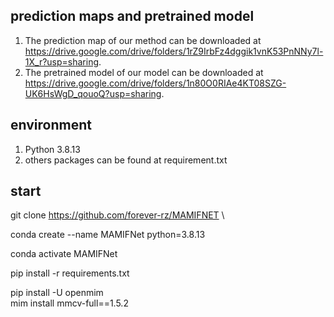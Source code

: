 
## prediction maps and pretrained model
1. The prediction map of our method can be downloaded at https://drive.google.com/drive/folders/1rZ9IrbFz4dggik1vnK53PnNNy7l-1X_r?usp=sharing.
2. The pretrained model of our model can be downloaded at https://drive.google.com/drive/folders/1n80O0RIAe4KT08SZG-UK6HsWgD_qouoQ?usp=sharing.
## environment
1. Python 3.8.13
2. others packages can be found at requirement.txt


## start
git clone https://github.com/forever-rz/MAMIFNET \

conda create --name MAMIFNet python=3.8.13

conda activate MAMIFNet

pip install -r requirements.txt 

pip install -U openmim \
      mim install mmcv-full==1.5.2
